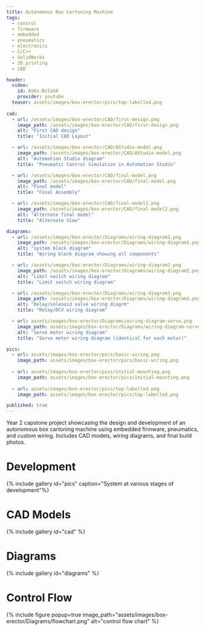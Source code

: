 ```yaml
---
title: Autonomous Box Cartoning Machine
tags:
  - control
  - firmware
  - embedded
  - pneumatics
  - electronics
  - C/C++
  - SolidWorks
  - 3D printing
  - CAD

header:
  video:
    id: AsKs-BzIaOA
    provider: youtube
  teaser: assets/images/box-erector/pics/top-labelled.png
    
cad:
  - url: /assets/images/box-erector/CAD/first-design.png
    image_path: /assets/images/box-erector/CAD/first-design.png
    alt: "First CAD design"
    title: "Initial CAD Layout"

  - url: /assets/images/box-erector/CAD/AStudio-model.png
    image_path: /assets/images/box-erector/CAD/AStudio-model.png
    alt: "Automation Studio diagram"
    title: "Pneumatic Control Simulation in Automation Studio"

  - url: /assets/images/box-erector/CAD/final-model.png
    image_path: /assets/images/box-erector/CAD/final-model.png
    alt: "Final model"
    title: "Final Assembly"

  - url: /assets/images/box-erector/CAD/final-model2.png
    image_path: /assets/images/box-erector/CAD/final-model2.png
    alt: "Alternate final model"
    title: "Alternate View"

diagrams:
  - url: /assets/images/box-erector/Diagrams/wiring-diagram1.png
    image_path: /assets/images/box-erector/Diagrams/wiring-diagram1.png
    alt: "system block diagram"
    title: "Wiring block diagram showing all components"

  - url: /assets/images/box-erector/Diagrams/wiring-diagram2.png
    image_path: /assets/images/box-erector/Diagrams/wiring-diagram2.png
    alt: "Limit switch wiring diagram"
    title: "Limit switch wiring diagram"

  - url: /assets/images/box-erector/Diagrams/wiring-diagram3.png
    image_path: /assets/images/box-erector/Diagrams/wiring-diagram3.png
    alt: "Relay/solenoid valve wiring diagrm"
    title: "Relay/DCV wiring diagram"

  - url: assets/images/box-erector/Diagrams/wiring-diagram-servo.png
    image_path: assets/images/box-erector/Diagrams/wiring-diagram-servo.png
    alt: "Servo motor wiring diagram"
    title: "Servo motor wiring diagram (identical for each motor)"

pics:
  - url: assets/images/box-erector/pics/basic-wiring.png
    image_path: assets/images/box-erector/pics/basic-wiring.png
  
  - url: assets/images/box-erector/pics/initial-mounting.png
    image_path: assets/images/box-erector/pics/initial-mounting.png
  
  - url: assets/images/box-erector/pics/top-labelled.png
    image_path: assets/images/box-erector/pics/top-labelled.png

published: true
---
```


Year 2 capstone project showcasing the design and development of an autonomous box cartoning machine using embedded firmware, pneumatics, and custom wiring. Includes CAD models, wiring diagrams, and final build photos.

# Development

{% include gallery id="pics" caption="System at various stages of development"%}


# CAD Models

{% include gallery id="cad" %}

# Diagrams 

{% include gallery id="diagrams" %}

# Control Flow

{% include figure popup=true image_path="assets/images/box-erector/Diagrams/flowchart.png" alt="control flow chart" %}
